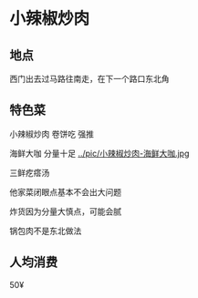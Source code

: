 # 小辣椒炒肉

## 地点

西门出去过马路往南走，在下一个路口东北角

## 特色菜

小辣椒炒肉 卷饼吃 强推

海鲜大咖 分量十足 
[../pic/小辣椒炒肉-海鲜大咖.jpg](https://github.com/WizzenH/OvereatInYT-CAU/blob/main/pic/%E5%B0%8F%E8%BE%A3%E6%A4%92%E7%82%92%E8%82%89-%E6%B5%B7%E9%B2%9C%E5%A4%A7%E5%92%96.jpg)

三鲜疙瘩汤

他家菜闭眼点基本不会出大问题

炸货因为分量大慎点，可能会腻

锅包肉不是东北做法

## 人均消费

50¥

